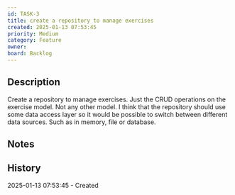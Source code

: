 ```yaml
---
id: TASK-3
title: create a repository to manage exercises
created: 2025-01-13 07:53:45
priority: Medium
category: Feature
owner: 
board: Backlog
---
```


## Description
Create a repository to manage exercises. Just the CRUD operations on the exercise model. Not any other model.
I think that the repository should use some data access layer so it would be possible to switch between different data sources.
Such as in memory, file or database.

## Notes


## History
2025-01-13 07:53:45 - Created
